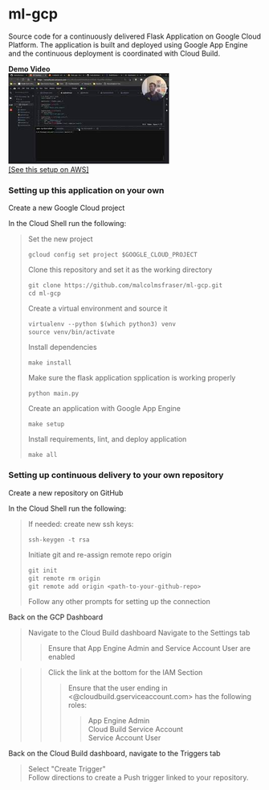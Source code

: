 # ml-gcp
Source code for a continuously delivered Flask Application on Google Cloud Platform. The application is built and deployed using Google App Engine and the continuous deployment is coordinated with Cloud Build.

**Demo Video**  
[![alt text](https://github.com/malcolmsfraser/ml-gcp/blob/main/CDproject-thumbnail.jpg)](https://youtu.be/cK-KkWaCG9Y)  
[[See this setup on AWS]](https://github.com/malcolmsfraser/EB-FlaskApp-CD-CI)

### Setting up this application on your own  

Create a new Google Cloud project

In the Cloud Shell run the following:

>Set the new project
>```{bash}
>gcloud config set project $GOOGLE_CLOUD_PROJECT
>```
>Clone this repository and set it as the working directory
>```{bash}
>git clone https://github.com/malcolmsfraser/ml-gcp.git
>cd ml-gcp
>```
>Create a virtual environment and source it
>```{bash}
>virtualenv --python $(which python3) venv
>source venv/bin/activate
>```
>Install dependencies
>```{bash}
>make install
>```
>Make sure the flask application spplication is working properly
>```{bash}
>python main.py
>```
>Create an application with Google App Engine
>```{bash}
>make setup
>```
>Install requirements, lint, and deploy application
>```{bash}
>make all
>```

### Setting up continuous delivery to your own repository

Create a new repository on GitHub

In the Cloud Shell run the following:

>If needed: create new ssh keys:
>```{bash}
>ssh-keygen -t rsa
>```
>Initiate git and re-assign remote repo origin
>```{bash}
>git init
>git remote rm origin
>git remote add origin <path-to-your-github-repo>
>```
>Follow any other prompts for setting up the connection

Back on the GCP Dashboard

>Navigate to the Cloud Build dashboard
>Navigate to the Settings tab
>>Ensure that App Engine Admin and Service Account User are enabled  

>>Click the link at the bottom for the IAM Section
>>>Ensure that the user ending in <@cloudbuild.gserviceaccount.com> has the following roles:  
>>>>App Engine Admin  
>>>>Cloud Build Service Account  
>>>>Service Account User

Back on the Cloud Build dashboard, navigate to the Triggers tab

>Select "Create Trigger"  
>Follow directions to create a Push trigger linked to your repository.
